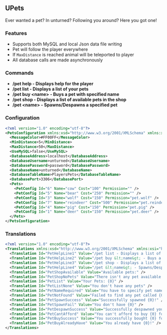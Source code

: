 ## UPets
Ever wanted a pet? In unturned? Following you around? Here you got one!

### Features
- Supports both MySQL and local Json data file writing
- Pet will follow the player everywhere
- If `MaxDistance` is reached animal will be teleported to player
- All database calls are made asynchronously

### Commands
- **/pet help - Displays help for the player**
- **/pet list - Displays a list of your pets**
- **/pet buy \<name\> - Buys a pet with specified name**
- **/pet shop - Displays a list of available pets in the shop**
- **/pet \<name\> - Spawns/Despawns a specified pet**

### Configuration
```xml
<?xml version="1.0" encoding="utf-8"?>
<PetsConfiguration xmlns:xsd="http://www.w3.org/2001/XMLSchema" xmlns:xsi="http://www.w3.org/2001/XMLSchema-instance">
  <MessageColor>#FF00FF</MessageColor>
  <MinDistance>5</MinDistance>
  <MaxDistance>50</MaxDistance>
  <UseMySQL>false</UseMySQL>
  <DatabaseAddress>localhost</DatabaseAddress>
  <DatabaseUsername>unturned</DatabaseUsername>
  <DatabasePassword>password</DatabasePassword>
  <DatabaseName>unturned</DatabaseName>
  <DatabaseTableName>PlayersPets</DatabaseTableName>
  <DatabasePort>3306</DatabasePort>
  <Pets>
    <PetConfig Id="6" Name="cow" Cost="100" Permission="" />
    <PetConfig Id="5" Name="bear" Cost="250" Permission="" />
    <PetConfig Id="3" Name="wolf" Cost="150" Permission="pet.wolf" />
    <PetConfig Id="7" Name="reindeer" Cost="500" Permission="pet.reindeer" />
    <PetConfig Id="4" Name="pig" Cost="150" Permission="pet.pig" />
    <PetConfig Id="1" Name="deer" Cost="150" Permission="pet.deer" />
  </Pets>
</PetsConfiguration>
```

### Translations
```xml
<?xml version="1.0" encoding="utf-8"?>
<Translations xmlns:xsd="http://www.w3.org/2001/XMLSchema" xmlns:xsi="http://www.w3.org/2001/XMLSchema-instance">
  <Translation Id="PetHelpLine1" Value="/pet list - Displays a list of your pets" />
  <Translation Id="PetHelpLine2" Value="/pet buy &lt;name&gt; - Buys a pet with specified name" />
  <Translation Id="PetHelpLine3" Value="/pet shop - Displays a list of available pets in the shop" />
  <Translation Id="PetHelpLine4" Value="/pet &lt;name&gt; - Spawns/Despawns a specified pet" />
  <Translation Id="PetShopAvailable" Value="Available pets:" />
  <Translation Id="PetShopNoPets" Value="There isn't any pet available in the shop" />
  <Translation Id="PetList" Value="Your Pets: {0}" />
  <Translation Id="PetListNone" Value="You don't have any pets" />
  <Translation Id="PetNameRequired" Value="You have to specify pet name" />
  <Translation Id="PetNotFound" Value="Failed to find any pet called {0}" />
  <Translation Id="PetSpawnSuccess" Value="Successfully spawned {0}!" />
  <Translation Id="PetSpawnFail" Value="You don't have {0}" />
  <Translation Id="PetDespawnSuccess" Value="Successfully despawned your {0}!" />
  <Translation Id="PetCantAfford" Value="You can't afford to buy {0} for ${1}" />
  <Translation Id="PetBuySuccess" Value="You successfully bought {0} for ${1}!" />
  <Translation Id="PetBuyAlreadyHave" Value="You already have {0}!" />
</Translations>
```